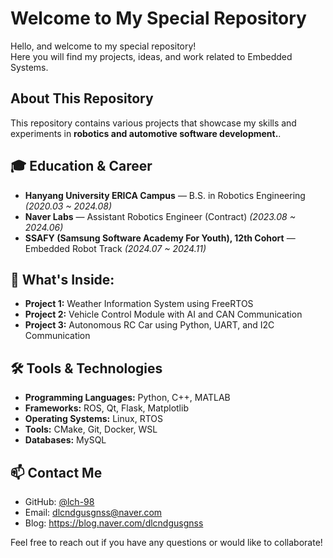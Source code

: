 # Welcome to My Special Repository
Hello, and welcome to my special repository!  
Here you will find my projects, ideas, and work related to Embedded Systems.

## About This Repository
This repository contains various projects that showcase my skills and experiments in **robotics and automotive software development.**.

## 🎓 Education & Career
- **Hanyang University ERICA Campus** — B.S. in Robotics Engineering
  *(2020.03 ~ 2024.08)*
- **Naver Labs** — Assistant Robotics Engineer (Contract)
  *(2023.08 ~ 2024.06)* 
- **SSAFY (Samsung Software Academy For Youth), 12th Cohort** — Embedded Robot Track
  *(2024.07 ~ 2024.11)* 

## 🚀 What's Inside:
- **Project 1:** Weather Information System using FreeRTOS
- **Project 2:** Vehicle Control Module with AI and CAN Communication
- **Project 3:** Autonomous RC Car using Python, UART, and I2C Communication

## 🛠️ Tools & Technologies
- **Programming Languages:** Python, C++, MATLAB
- **Frameworks:** ROS, Qt, Flask, Matplotlib
- **Operating Systems:** Linux, RTOS
- **Tools:** CMake, Git, Docker, WSL
- **Databases:** MySQL

## 📫 Contact Me
- GitHub: [@lch-98](https://github.com/lch-98)
- Email: dlcndgusgnss@naver.com
- Blog: https://blog.naver.com/dlcndgusgnss

Feel free to reach out if you have any questions or would like to collaborate!

<!--
**lch-98/lch-98** is a ✨ _special_ ✨ repository because its `README.md` (this file) appears on your GitHub profile.

Here are some ideas to get you started:

- 🔭 I’m currently working on ...
- 🌱 I’m currently learning ...
- 👯 I’m looking to collaborate on ...
- 🤔 I’m looking for help with ...
- 💬 Ask me about ...
- 📫 How to reach me: ...
- 😄 Pronouns: ...
- ⚡ Fun fact: ...
-->
